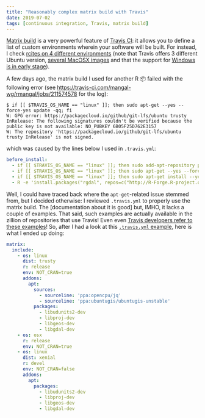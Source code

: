 ```yaml
---
title: "Reasonably complex matrix build with Travis"
date: 2019-07-02
tags: [continuous integration, Travis, matrix build]
---
```


[Matrix build](https://docs.travis-ci.com/user/build-matrix/) is a very powerful feature of [Travis CI](https://travis-ci.com/): it allows you to
define a list of custom environments wherein your software will be built. For instead, I check [rcites on 4 different environments](https://travis-ci.org/ropensci/rcites) (note that Travis offers 3 different Ubuntu version, [several MacOSX images](https://docs.travis-ci.com/user/reference/osx/) and that the  support for [Windows is in early stage](https://docs.travis-ci.com/user/reference/windows/)).

A few days ago, the matrix build I used for another R :package: failed with the following error (see https://travis-ci.com/mangal-wg/rmangal/jobs/211574578 for the log):


```
$ if [[ $TRAVIS_OS_NAME == "linux" ]]; then sudo apt-get --yes --force-yes update -qq; fi
W: GPG error: https://packagecloud.io/github/git-lfs/ubuntu trusty InRelease: The following signatures couldn't be verified because the public key is not available: NO_PUBKEY 6B05F25D762E3157
W: The repository 'https://packagecloud.io/github/git-lfs/ubuntu trusty InRelease' is not signed.
```

which was caused by the lines below I used in `.travis.yml`:

```yaml
before_install:
  - if [[ $TRAVIS_OS_NAME == "linux" ]]; then sudo add-apt-repository ppa:ubuntugis/ppa --yes; fi
  - if [[ $TRAVIS_OS_NAME == "linux" ]]; then sudo apt-get --yes --force-yes update -qq; fi
  - if [[ $TRAVIS_OS_NAME == "linux" ]]; then sudo apt-get install --yes libudunits2-dev libproj-dev libgeos-dev libgdal-dev; fi
  - R -e 'install.packages("rgdal", repos=c("http://R-Forge.R-project.org", "http://cran.rstudio.com"))'
```

Well, I could have traced back where the `apt-get`-related issue stemmed from, but I decided otherwise: I reviewed `.travis.yml` to properly use the matrix build. The [documentation about it is good] but, IMHO, it lacks a couple of examples. That said, such examples are actually available in the zillion of <i class="fa fa-github" aria-hidden="true"></i> repositories that use Travis! Even even [Travis developers refer to these examples](
https://github.com/travis-ci/travis-ci/issues/4291)! So, after I had a look at this [`.travis.yml` example](https://github.com/pyca/cryptography/blob/master/.travis.yml), here is what I ended up doing:

```yaml
matrix:
  include:
    - os: linux
      dist: trusty
      r: release
      env: NOT_CRAN=true
      addons:
        apt:
          sources:
            - sourceline: 'ppa:opencpu/jq'
            - sourceline: 'ppa:ubuntugis/ubuntugis-unstable'
          packages:
            - libudunits2-dev
            - libproj-dev
            - libgeos-dev
            - libgdal-dev
    - os: osx
      r: release
      env: NOT_CRAN=true
    - os: linux
      dist: xenial
      r: devel
      env: NOT_CRAN=false
      addons:
        apt:
          packages:
            - libudunits2-dev
            - libproj-dev
            - libgeos-dev
            - libgdal-dev
```
